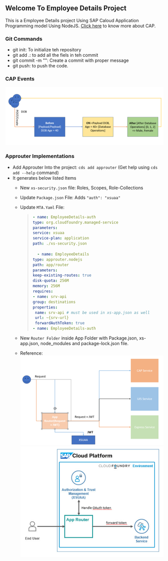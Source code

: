 ## Welcome To Employee Details Project
This is a Employee Details project Using SAP Caloud Application Programming model Using NodeJS. [Click here](https://cap.cloud.sap/docs/) to know more about CAP.

### Git Commands
- git init: To initialize teh repository
- git add .: to add all the fiels in teh commit
- git commit -m "<Message>": Create a commit with proper message
- git push: to push the code.


### CAP Events

![alt text](./images/image.png)

### Approuter Implementations
- Add Approuter Into the project: `cds add approuter` (Get help using `cds add --help` command)
- It generates below listed Items
    - New `xs-security.json` file: Roles, Scopes, Role-Collections
    - Update `Package.json` File: Adds `"auth": "xsuaa"`
    - Update `MTA.Yaml` File: 
        > ```yaml
        >- name: EmployeeDetails-auth
        >type: org.cloudfoundry.managed-service
        >parameters:
        > service: xsuaa
        > service-plan: application
        > path: ./xs-security.json
        >
        >   - name: EmployeeDetails
        >type: approuter.nodejs
        >path: app/router
        >parameters:
        >keep-existing-routes: true
        >disk-quota: 256M
        >memory: 256M
        >requires:
        >- name: srv-api
        >group: destinations
        >properties:
        >  name: srv-api # must be used in xs-app.json as well
        >  url: ~{srv-url}
        >  forwardAuthToken: true
        >- name: EmployeeDetails-auth
        >```
    - New `Router Folder` inside App Folder with Package.json, xs-app.json, node_modules and package-lock.json file.

    - Reference: 
        ![alt text](./images/Approuter.png)
        ![alt text](./images/ApprouterArchitecture.png)